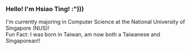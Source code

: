 ### Hello! I'm Hsiao Ting! :")))


I'm currently majoring in Computer Science at the National University of Singapore (NUS)!  
Fun Fact: I was born in Taiwan, am now both a Taiwanese and Singaporean!!
